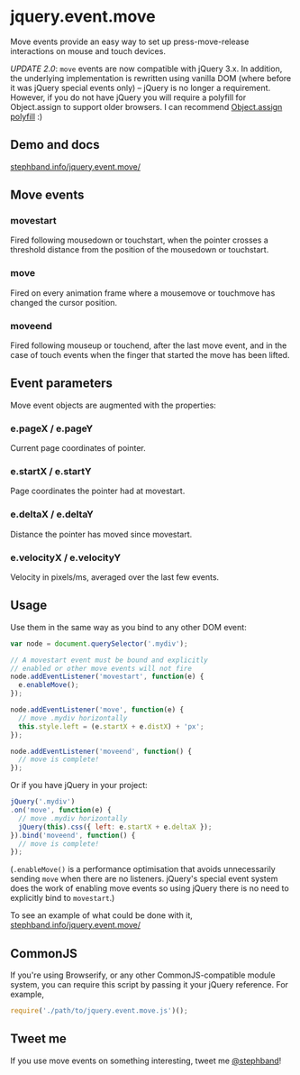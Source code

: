 # jquery.event.move

Move events provide an easy way to set up press-move-release interactions on
mouse and touch devices.

*UPDATE 2.0*: `move` events are now compatible with jQuery 3.x. In addition, the
underlying implementation is rewritten using vanilla DOM (where before it
was jQuery special events only) – jQuery is no longer a requirement. However,
if you do not have jQuery you will require a polyfill for Object.assign to
support older browsers. I can recommend [Object.assign polyfill](https://github.com/cruncher/object.assign) :)

## Demo and docs

[stephband.info/jquery.event.move/](http://stephband.info/jquery.event.move/)

## Move events

### movestart

Fired following mousedown or touchstart, when the pointer crosses a threshold distance from the position of the mousedown or touchstart.

### move

Fired on every animation frame where a mousemove or touchmove has changed the cursor position.

### moveend

Fired following mouseup or touchend, after the last move event, and in the case of touch events when the finger that started the move has been lifted.

## Event parameters

Move event objects are augmented with the properties:

### e.pageX / e.pageY

Current page coordinates of pointer.

### e.startX / e.startY

Page coordinates the pointer had at movestart.

### e.deltaX / e.deltaY

Distance the pointer has moved since movestart.

### e.velocityX / e.velocityY

Velocity in pixels/ms, averaged over the last few events.

## Usage

Use them in the same way as you bind to any other DOM event:

```js
var node = document.querySelector('.mydiv');

// A movestart event must be bound and explicitly
// enabled or other move events will not fire
node.addEventListener('movestart', function(e) {
  e.enableMove();
});

node.addEventListener('move', function(e) {
  // move .mydiv horizontally
  this.style.left = (e.startX + e.distX) + 'px';
});

node.addEventListener('moveend', function() {
  // move is complete!
});
```

Or if you have jQuery in your project:

```js
jQuery('.mydiv')
.on('move', function(e) {
  // move .mydiv horizontally
  jQuery(this).css({ left: e.startX + e.deltaX });
}).bind('moveend', function() {
  // move is complete!
});
```

(`.enableMove()` is a performance optimisation that avoids unnecessarily
sending `move` when there are no listeners. jQuery's special event system
does the work of enabling move events so using jQuery there is no need to
explicitly bind to `movestart`.)

To see an example of what could be done with it, [stephband.info/jquery.event.move/](http://stephband.info/jquery.event.move/)

## CommonJS

If you're using Browserify, or any other CommonJS-compatible module system,
you can require this script by passing it your jQuery reference. For example,

```js
require('./path/to/jquery.event.move.js')();
```

## Tweet me

If you use move events on something interesting, tweet me [@stephband](http://twitter.com/stephband)!

